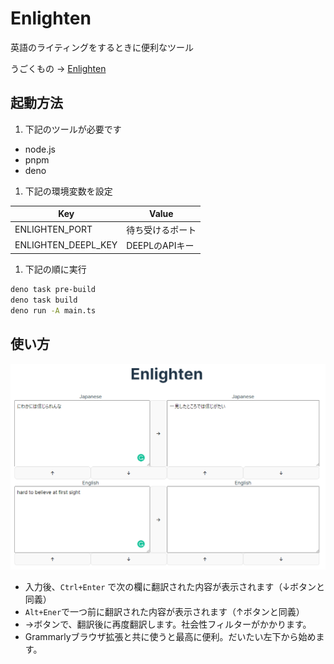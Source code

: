 # Enlighten

英語のライティングをするときに便利なツール

うごくもの → [Enlighten](https://icy-snowflake-9758.fly.dev/)
## 起動方法

1. 下記のツールが必要です
- node.js
- pnpm
- deno

1. 下記の環境変数を設定

| Key                 | Value            |
| ------------------- | ---------------- |
| ENLIGHTEN_PORT      | 待ち受けるポート |
| ENLIGHTEN_DEEPL_KEY | DEEPLのAPIキー   |

1. 下記の順に実行

```sh
deno task pre-build
deno task build
deno run -A main.ts
```

## 使い方

![screenshot](screenshot.png)

- 入力後、`Ctrl+Enter` で次の欄に翻訳された内容が表示されます（↓ボタンと同義）
- `Alt+Ener`で一つ前に翻訳された内容が表示されます（↑ボタンと同義）
- →ボタンで、翻訳後に再度翻訳します。社会性フィルターがかかります。
- Grammarlyブラウザ拡張と共に使うと最高に便利。だいたい左下から始めます。